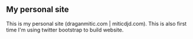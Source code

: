 My personal site
----------------

This is my personal site (draganmitic.com | miticdjd.com). This is also first time I'm using twitter bootstrap to build website.